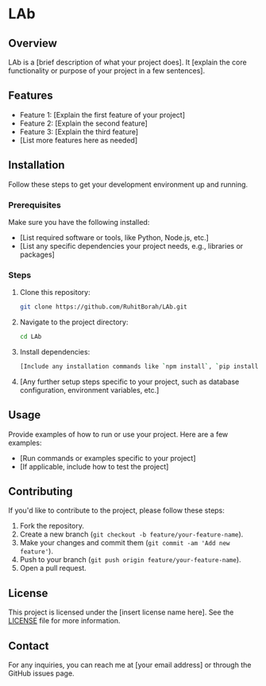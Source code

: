 # LAb

## Overview
LAb is a [brief description of what your project does]. It [explain the core functionality or purpose of your project in a few sentences].

## Features
- Feature 1: [Explain the first feature of your project]
- Feature 2: [Explain the second feature]
- Feature 3: [Explain the third feature]
- [List more features here as needed]

## Installation
Follow these steps to get your development environment up and running.

### Prerequisites
Make sure you have the following installed:
- [List required software or tools, like Python, Node.js, etc.]
- [List any specific dependencies your project needs, e.g., libraries or packages]

### Steps
1. Clone this repository:
    ```bash
    git clone https://github.com/RuhitBorah/LAb.git
    ```
2. Navigate to the project directory:
    ```bash
    cd LAb
    ```
3. Install dependencies:
    ```bash
    [Include any installation commands like `npm install`, `pip install -r requirements.txt`, etc.]
    ```
4. [Any further setup steps specific to your project, such as database configuration, environment variables, etc.]

## Usage
Provide examples of how to run or use your project. Here are a few examples:
- [Run commands or examples specific to your project]
- [If applicable, include how to test the project]

## Contributing
If you'd like to contribute to the project, please follow these steps:
1. Fork the repository.
2. Create a new branch (`git checkout -b feature/your-feature-name`).
3. Make your changes and commit them (`git commit -am 'Add new feature'`).
4. Push to your branch (`git push origin feature/your-feature-name`).
5. Open a pull request.

## License
This project is licensed under the [insert license name here]. See the [LICENSE](LICENSE) file for more information.

## Contact
For any inquiries, you can reach me at [your email address] or through the GitHub issues page.

